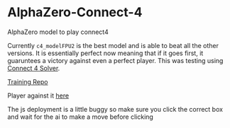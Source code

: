 # AlphaZero-Connect-4
AlphaZero model to play connect4

Currently `c4_modelFPU2` is the best model and is able to beat all the other versions. It is essentially perfect now meaning that if it goes first, it guaruntees a victory against even a perfect player. This was testing using [Connect 4 Solver](https://connect4.gamesolver.org/). 

[Training Repo](https://github.com/kevaday/alphazero-general)

Player against it [here](https://bobingstern.github.io/AlphaZero-Connect-4/js/)

The js deployment is a little buggy so make sure you click the correct box and wait for the ai to make a move before clicking
